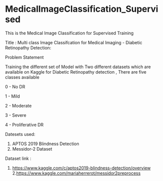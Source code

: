 # MedicalImageClassification_Supervised
This is the Medical Image Classification for Supervised Training



Title : Multi class Image Classifcation for Medical Imaging - Diabetic Retinopathy Detection:

Problem Statement 

Training the different set of Model with Two different datasets which are available on Kaggle for Diabetic Retinopathy detection , There are five classes available

0 - No DR

1 - Mild

2 - Moderate

3 - Severe

4 - Proliferative DR

Datesets used:
1. APTOS 2019 Blindness Detection 
2. Messidor-2 Dataset

Dataset link :
1. https://www.kaggle.com/c/aptos2019-blindness-detection/overview
2.https://www.kaggle.com/mariaherrerot/messidor2preprocess

